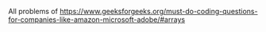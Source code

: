 All problems of
https://www.geeksforgeeks.org/must-do-coding-questions-for-companies-like-amazon-microsoft-adobe/#arrays